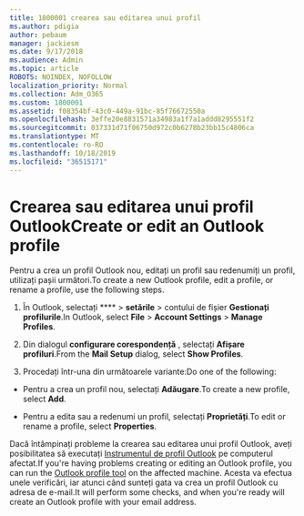 ```yaml
---
title: 1800001 crearea sau editarea unui profil
ms.author: pdigia
author: pebaum
manager: jackiesm
ms.date: 9/17/2018
ms.audience: Admin
ms.topic: article
ROBOTS: NOINDEX, NOFOLLOW
localization_priority: Normal
ms.collection: Adm_O365
ms.custom: 1800001
ms.assetid: f08354bf-43c0-449a-91bc-85f76672550a
ms.openlocfilehash: 3effe20e8831571a34983a1f7a1addd8295551f2
ms.sourcegitcommit: 037331d71f06750d972c0b6278b23bb15c4806ca
ms.translationtype: MT
ms.contentlocale: ro-RO
ms.lasthandoff: 10/18/2019
ms.locfileid: "36515171"
---
```

# <a name="create-or-edit-an-outlook-profile"></a><span data-ttu-id="356db-102">Crearea sau editarea unui profil Outlook</span><span class="sxs-lookup"><span data-stu-id="356db-102">Create or edit an Outlook profile</span></span>

<span data-ttu-id="356db-103">Pentru a crea un profil Outlook nou, editați un profil sau redenumiți un profil, utilizați pașii următori.</span><span class="sxs-lookup"><span data-stu-id="356db-103">To create a new Outlook profile, edit a profile, or rename a profile, use the following steps.</span></span>
  
1. <span data-ttu-id="356db-104">În Outlook, selectați \*\*\*\* \> **setările** \> contului de fișier **Gestionați profilurile**.</span><span class="sxs-lookup"><span data-stu-id="356db-104">In Outlook, select **File** \> **Account Settings** \> **Manage Profiles**.</span></span>
    
2. <span data-ttu-id="356db-105">Din dialogul **configurare corespondență** , selectați **Afișare profiluri**.</span><span class="sxs-lookup"><span data-stu-id="356db-105">From the **Mail Setup** dialog, select **Show Profiles**.</span></span>
    
3. <span data-ttu-id="356db-106">Procedați într-una din următoarele variante:</span><span class="sxs-lookup"><span data-stu-id="356db-106">Do one of the following:</span></span>
    
  - <span data-ttu-id="356db-107">Pentru a crea un profil nou, selectați **Adăugare**.</span><span class="sxs-lookup"><span data-stu-id="356db-107">To create a new profile, select **Add**.</span></span>
    
  - <span data-ttu-id="356db-108">Pentru a edita sau a redenumi un profil, selectați **Proprietăți**.</span><span class="sxs-lookup"><span data-stu-id="356db-108">To edit or rename a profile, select **Properties**.</span></span>
    
<span data-ttu-id="356db-109">Dacă întâmpinați probleme la crearea sau editarea unui profil Outlook, aveți posibilitatea să executați [Instrumentul de profil Outlook](https://aka.ms/SaRA-OutlookSetupProfile) pe computerul afectat.</span><span class="sxs-lookup"><span data-stu-id="356db-109">If you're having problems creating or editing an Outlook profile, you can run the [Outlook profile tool](https://aka.ms/SaRA-OutlookSetupProfile) on the affected machine.</span></span> <span data-ttu-id="356db-110">Acesta va efectua unele verificări, iar atunci când sunteți gata va crea un profil Outlook cu adresa de e-mail.</span><span class="sxs-lookup"><span data-stu-id="356db-110">It will perform some checks, and when you're ready will create an Outlook profile with your email address.</span></span> 
  

